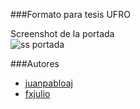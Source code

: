 ###Formato para tesis UFRO

Screenshot de la portada  
![ss portada](http://f.cl.ly/items/3N2U1V3t2N0t1R0B1r0x/ss%202011-11-18_at_14.58.55.png)

###Autores

* [juanpabloaj](https://github.com/juanpabloaj/)
* [fxjulio](https://github.com/fxjulio)
